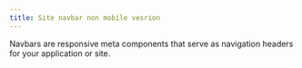 ```yaml
---
title: Site navbar non mobile vesrion
---
```


Navbars are responsive meta components that serve as navigation headers for your application or site.
